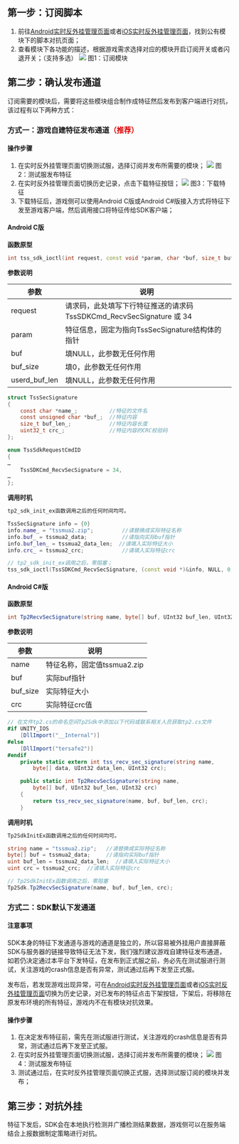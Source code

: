 ## 第一步：订阅脚本

1. 前往[Android实时反外挂管理页面](#/console/service/confront)或者[iOS实时反外挂管理页面](#/console/service/ios-confront)，找到公有模块下的脚本对抗页面；
2. 查看模块下各功能的描述，根据游戏需求选择对应的模块开启订阅开关或者闪退开关；（支持多选）
   ![ ](/docs/ACE-doc/10_mobile-SDK/50/1.png)
   <span class="legend">图1：订阅模块</span>

## 第二步：确认发布通道

订阅需要的模块后，需要将这些模块组合制作成特征然后发布到客户端进行对抗，该过程有以下两种方式：

### 方式一：游戏自建特征发布通道<font color="#dd0000">（推荐）</font>

#### 操作步骤

1. 在实时反外挂管理页面切换测试服，选择订阅并发布所需要的模块；
   ![ ](/docs/ACE-doc/10_mobile-SDK/50/2.png)
   <span class="legend">图2：测试服发布特征</span>
2. 在实时反外挂管理页面切换历史记录，点击下载特征按钮；
   ![ ](/docs/ACE-doc/10_mobile-SDK/50/3.png)
   <span class="legend">图3：下载特征</span>
3. 下载特征后，游戏侧可以使用Android C版或Android C#版接入方式将特征下发至游戏客户端，然后调用接口将特征传给SDK客户端；

#### Android C版

**函数原型**

```c++
int tss_sdk_ioctl(int request, const void *param, char *buf, size_t buf_size, size_t *used_buf_len)
```

**参数说明**

|参数|说明|
|--------|-----|
| request | 请求码，此处填写下行特征推送的请求码TssSDKCmd_RecvSecSignature 或 34 |
| param | 特征信息，固定为指向TssSecSignature结构体的指针 |
| buf | 填NULL，此参数无任何作用|
| buf_size | 填0，此参数无任何作用 |
| userd_buf_len | 填NULL，此参数无任何作用 |

```c
struct TssSecSignature
{
    const char *name_;          //特征的文件名
    const unsigned char *buf_;  //特征内容
    size_t buf_len_;            //特征内容长度
    uint32_t crc_;              //特征内容的CRC校验码
};

enum TssSdkRequestCmdID
{
…
    TssSDKCmd_RecvSecSignature = 34,
…
};
```

**调用时机**

```xml
tp2_sdk_init_ex函数调用之后的任何时间均可。
```

```cpp
TssSecSignature info = {0}
info.name_ = "tssmua2.zip";         //请替换成实际特征名称
info.buf_ = tssmua2_data;           //请指向实际buf指针
info.buf_len_ = tssmua2_data_len;  //请填入实际特征大小
info.crc_ = tssmua2_crc;            //请填入实际特征crc

// tp2_sdk_init_ex调用之后，零阻塞；
tss_sdk_ioctl(TssSDKCmd_RecvSecSignature, (const void *)&info, NULL, 0, NULL);
```

#### Android C#版

**函数原型**

```csharp
int Tp2RecvSecSignature(string name, byte[] buf, UInt32 buf_len, UInt32 crc)
```

**参数说明**

|参数|说明|
|--------|-----|
| name | 特征名称，固定值tssmua2.zip |
| buf | 实际buf指针 |
| buf_size | 实际特征大小 |
| crc | 实际特征crc值 |

```csharp
// 在文件tp2.cs的命名空间Tp2Sdk中添加以下代码或联系相关人员获取tp2.cs文件
#if UNITY_IOS
	[DllImport("__Internal")]
#else
    [DllImport("tersafe2")]
#endif
    private static extern int tss_recv_sec_signature(string name,
        byte[] data, UInt32 data_len, UInt32 crc);

    public static int Tp2RecvSecSignature(string name,
        byte[] buf, UInt32 buf_len, UInt32 crc)
    {
        return tss_recv_sec_signature(name, buf, buf_len, crc);
    }
```

**调用时机**

```xml
Tp2SdkInitEx函数调用之后的任何时间均可。
```

```csharp
string name = "tssmua2.zip";   //请替换成实际特征名称
byte[] buf = tssmua2_data;     //请指向实际buf指针
uint buf_len = tssmua2_data_len;  //请填入实际特征大小
uint crc = tssmua2_crc;  //请填入实际特征crc

// Tp2SdkInitEx函数调用之后，零阻塞
Tp2Sdk.Tp2RecvSecSignature(name, buf, buf_len, crc);
```

### 方式二：SDK默认下发通道

#### 注意事项

SDK本身的特征下发通道与游戏的通道是独立的，所以容易被外挂用户直接屏蔽SDK与服务器的链接导致特征无法下发，我们强烈建议游戏自建特征发布通道，如若仍决定通过本平台下发特征，在发布到正式服之前，务必先在测试服进行测试，关注游戏的crash信息是否有异常，测试通过后再下发至正式服。

发布后，若发现游戏出现异常，可在[Android实时反外挂管理页面](#/console/service/confront)或者[iOS实时反外挂管理页面](#/console/service/ios-confront)切换为历史记录，对已发布的特征点击下架按钮，下架后，将移除在原发布环境的所有特征，游戏内不在有模块对抗效果。

#### 操作步骤

1. 在决定发布特征前，需先在测试服进行测试，关注游戏的crash信息是否有异常，测试通过后再下发至正式服。
2. 在实时反外挂管理页面切换测试服，选择订阅并发布所需要的模块；
   ![ ](/docs/ACE-doc/10_mobile-SDK/50/2.png)
   <span class="legend">图4：测试服发布特征</span>
3. 测试通过后，在实时反外挂管理页面切换正式服，选择测试服订阅的模块并发布；

## 第三步：对抗外挂

特征下发后，SDK会在本地执行检测并广播检测结果数据，游戏侧可以在服务端结合上报数据制定策略进行对抗。


